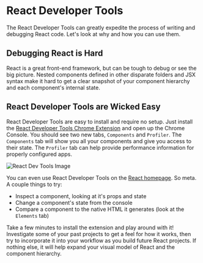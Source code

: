 # React Developer Tools

The React Developer Tools can greatly expedite the process of writing and
debugging React code. Let's look at why and how you can use them.

## Debugging React is Hard

React is a great front-end framework, but can be tough to debug or see the big
picture. Nested components defined in other disparate folders and JSX syntax
make it hard to get a clear snapshot of your component hierarchy and each
component's internal state.

## React Developer Tools are Wicked Easy

React Developer Tools are easy to install and require no setup. Just install the
[React Developer Tools Chrome Extension][chrome_extension] and open up the
Chrome Console. You should see two new tabs, `Components` and `Profiler`. The
`Components` tab will show you all your components and give you access to their
state. The `Profiler` tab can help provide performance information for properly
configured apps.

![React Dev Tools Image][img]

You can even use React Developer Tools on the [React homepage][react_home]. So
meta. A couple things to try:

* Inspect a component, looking at it's props and state
* Change a component's state from the console
* Compare a component to the native HTML it generates (look at the `Elements`
  tab)

Take a few minutes to install the extension and play around with it! Investigate
some of your past projects to get a feel for how it works, then try to
incorporate it into your workflow as you build future React projects. If
nothing else, it will help expand your visual model of React and the component
hierarchy.

[chrome_extension]: https://chrome.google.com/webstore/detail/react-developer-tools/fmkadmapgofadopljbjfkapdkoienihi?hl=en-US
[react_home]: https://reactjs.org/
[img]: https://appacademy-open-assets.s3.us-west-1.amazonaws.com/fullstack/react/assets/React+DevTools.png
